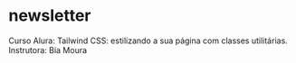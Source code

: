 # newsletter
Curso Alura: Tailwind CSS: estilizando a sua página com classes utilitárias. Instrutora: Bia Moura
